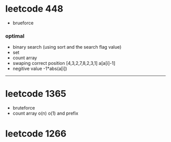 # leetcode 448

- brueforce
### optimal
- binary search (using sort and the search flag value)
- set
- count array
- swaping correct position [4,3,2,7,8,2,3,1] a[a[i]-1]
- negitive value -1*abs(a[i])
---
# leetcode 1365
- bruteforce
- count array o(n) o(1) and prefix

# leetcode 1266